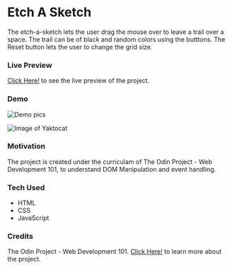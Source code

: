 # Etch A Sketch
The etch-a-sketch lets the user drag the mouse over to leave a trail over a space. The trail can be of black and random colors using the butttons. The Reset button lets the user to change the grid size.

### Live Preview
[Click Here!](https://thesudeshdas.github.io/etch-a-sketch/) to see the live preview of the project.

### Demo
![Demo pics](https://github.com/thesudeshdas/etch-a-sketch/blob/master/demo/demo1.png)

![Image of Yaktocat](https://octodex.github.com/images/yaktocat.png)

### Motivation
The project is created under the curriculam of The Odin Project - Web Development 101, to understand DOM Manipulation and event handling.

### Tech Used
* HTML
* CSS
* JavaScript

### Credits
The Odin Project - Web Development 101.
[Click Here!](https://www.theodinproject.com/courses/web-development-101/lessons/etch-a-sketch-project) to learn more about the project.
